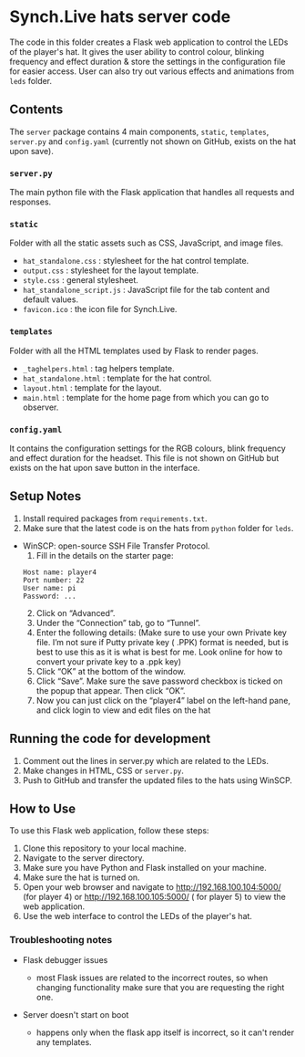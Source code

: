 # Synch.Live hats server code

The code in this folder creates a Flask web application to control the LEDs
of the player's hat. It gives the user ability to control colour, blinking
frequency and effect duration & store the settings in the configuration file
for easier access. User can also try out various effects and animations from
`leds` folder.

## Contents

The `server` package contains 4 main components, `static`, `templates`, `server.py`
and `config.yaml` (currently not shown on GitHub, exists on the hat upon save).

### `server.py`

The main python file with the Flask application that handles all requests and responses.

### `static`

Folder with all the static assets such as CSS, JavaScript, and image files.

- `hat_standalone.css` : stylesheet for the hat control template.
- `output.css` : stylesheet for the layout template.
- `style.css` : general stylesheet.
- `hat_standalone_script.js` : JavaScript file for the tab content and default values.
- `favicon.ico` : the icon file for Synch.Live.

### `templates`

Folder with all the HTML templates used by Flask to render pages.

- `_taghelpers.html` : tag helpers template.
- `hat_standalone.html` : template for the hat control.
- `layout.html` : template for the layout.
- `main.html` : template for the home page from which you can go to observer.

### `config.yaml`

It contains the configuration settings for the RGB colours, blink frequency and effect duration for the headset. This
file is not shown on GitHub but exists on the hat upon save button in the interface.

## Setup Notes

1. Install required packages from `requirements.txt`.
2. Make sure that the latest code is on the hats from `python` folder for `leds`.

- WinSCP: open-source SSH File Transfer Protocol.
    1. Fill in the details on the starter page:
    ```
    Host name: player4
    Port number: 22
    User name: pi
    Password: ...
    ```
    2. Click on “Advanced”.
    3. Under the “Connection” tab, go to “Tunnel”.
    4. Enter the following details: (Make sure to use your own Private key file. I’m not sure if Putty private key (
       .PPK) format is
       needed, but is best to use this as it is what is best for me. Look online for how to convert
       your private key to a .ppk key)
    5. Click “OK” at the bottom of the window.
    6. Click “Save”. Make sure the save password checkbox is ticked on the popup that appear.
       Then click “OK”.
    7. Now you can just click on the “player4” label on the left-hand pane, and click login to view
       and edit files on the hat


## Running the code for development

1. Comment out the lines in server.py which are related to the LEDs.
2. Make changes in HTML, CSS or `server.py`.
3. Push to GitHub and transfer the updated files to the hats using WinSCP.

## How to Use

To use this Flask web application, follow these steps:

1. Clone this repository to your local machine.
2. Navigate to the server directory.
3. Make sure you have Python and Flask installed on your machine.
4. Make sure the hat is turned on.
5. Open your web browser and navigate to http://192.168.100.104:5000/ (for player 4) or http://192.168.100.105:5000/ (
   for player 5) to view the web application.
6. Use the web interface to control the LEDs of the player's hat.

### Troubleshooting notes

- Flask debugger issues
    - most Flask issues are related to the incorrect routes, so when changing functionality make sure that you are
      requesting the right one.

- Server doesn't start on boot
    - happens only when the flask app itself is incorrect, so it can't render any templates.
